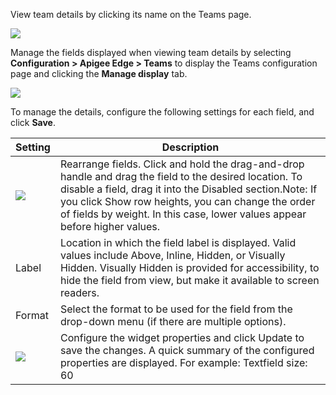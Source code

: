 View team details by clicking its name on the Teams page.

![](https://www.drupal.org/files/manage-fields-teams.png)

Manage the fields displayed when viewing team details by selecting **Configuration > Apigee Edge > Teams** to display the Teams configuration page and clicking the **Manage display** tab.

![](https://www.drupal.org/files/manage-display-teams.png)

To manage the details, configure the following settings for each field, and click **Save**.

| Setting                | Description                                                                                                                                                                                                                                                                                            |
| ---------------------- | ------------------------------------------------------------------------------------------------------------------------------------------------------------------------------------------------------------------------------------------------------------------------------------------------------ |
| ![](/files/drag_0.png) | Rearrange fields. Click and hold the drag-and-drop handle and drag the field to the desired location. To disable a field, drag it into the Disabled section.Note: If you click Show row heights, you can change the order of fields by weight. In this case, lower values appear before higher values. |
| Label                  | Location in which the field label is displayed. Valid values include Above, Inline, Hidden, or Visually Hidden. Visually Hidden is provided for accessibility, to hide the field from view, but make it available to screen readers.                                                                   |
| Format                 | Select the format to be used for the field from the drop-down menu (if there are multiple options).                                                                                                                                                                                                    |
| ![](/files/gear.png)   | Configure the widget properties and click Update to save the changes. A quick summary of the configured properties are displayed. For example: Textfield size: 60                                                                                                                                      |